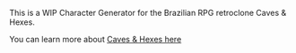 This is a WIP Character Generator for the Brazilian RPG retroclone Caves & Hexes.

You can learn more about [Caves & Hexes here](https://cavesandhexes.com)